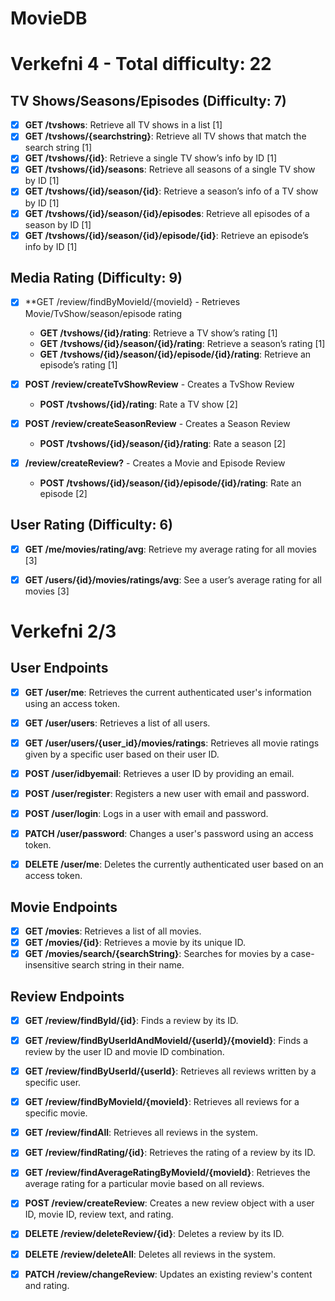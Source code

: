 # MovieDB 

# Verkefni 4 - Total difficulty: 22

## TV Shows/Seasons/Episodes (Difficulty: 7)
- [X] **GET /tvshows**: Retrieve all TV shows in a list [1]
- [X] **GET /tvshows/{searchstring}**: Retrieve all TV shows that match the search string [1]
- [X] **GET /tvshows/{id}**: Retrieve a single TV show’s info by ID [1]
- [X] **GET /tvshows/{id}/seasons**: Retrieve all seasons of a single TV show by ID [1]
- [X] **GET /tvshows/{id}/season/{id}**: Retrieve a season’s info of a TV show by ID [1]
- [X] **GET /tvshows/{id}/season/{id}/episodes**: Retrieve all episodes of a season by ID [1]
- [X] **GET /tvshows/{id}/season/{id}/episode/{id}**: Retrieve an episode’s info by ID [1]

## Media Rating (Difficulty: 9)
- [X] **GET /review/findByMovieId/{movieId} - Retrieves Movie/TvShow/season/episode rating
    - **GET /tvshows/{id}/rating**: Retrieve a TV show’s rating [1]
    - **GET /tvshows/{id}/season/{id}/rating**: Retrieve a season’s rating [1]
    - **GET /tvshows/{id}/season/{id}/episode/{id}/rating**: Retrieve an episode’s rating [1]

- [X] **POST /review/createTvShowReview** - Creates a TvShow Review
    - **POST /tvshows/{id}/rating**: Rate a TV show [2]

- [X] **POST /review/createSeasonReview** - Creates a Season Review
    - **POST /tvshows/{id}/season/{id}/rating**: Rate a season [2]

- [X] **/review/createReview?** - Creates a Movie and Episode Review
    - **POST /tvshows/{id}/season/{id}/episode/{id}/rating**: Rate an episode [2]

## User Rating (Difficulty: 6)
- [X] **GET /me/movies/rating/avg**: Retrieve my average rating for all movies [3]
- [X] **GET /users/{id}/movies/ratings/avg**: See a user’s average rating for all movies [3]



# Verkefni 2/3
## User Endpoints
- [X] **GET /user/me**: Retrieves the current authenticated user's information using an access token.
- [X] **GET /user/users**: Retrieves a list of all users.
- [X] **GET /user/users/{user_id}/movies/ratings**: Retrieves all movie ratings given by a specific user based on their user ID.
- [X] **POST /user/idbyemail**: Retrieves a user ID by providing an email.
- [X] **POST /user/register**: Registers a new user with email and password.
- [X] **POST /user/login**: Logs in a user with email and password.
- [X] **PATCH /user/password**: Changes a user's password using an access token.
- [X] **DELETE /user/me**: Deletes the currently authenticated user based on an access token.


## Movie Endpoints

- [X] **GET /movies**: Retrieves a list of all movies.
- [X] **GET /movies/{id}**: Retrieves a movie by its unique ID.
- [X] **GET /movies/search/{searchString}**: Searches for movies by a case-insensitive search string in their name.

## Review Endpoints
- [X] **GET /review/findById/{id}**: Finds a review by its ID.
- [X] **GET /review/findByUserIdAndMovieId/{userId}/{movieId}**: Finds a review by the user ID and movie ID combination.
- [X] **GET /review/findByUserId/{userId}**: Retrieves all reviews written by a specific user.
- [X] **GET /review/findByMovieId/{movieId}**: Retrieves all reviews for a specific movie.
- [X] **GET /review/findAll**: Retrieves all reviews in the system.
- [X] **GET /review/findRating/{id}**: Retrieves the rating of a review by its ID.
- [X] **GET /review/findAverageRatingByMovieId/{movieId}**: Retrieves the average rating for a particular movie based on all reviews.
- [X] **POST /review/createReview**: Creates a new review object with a user ID, movie ID, review text, and rating.
- [X] **DELETE /review/deleteReview/{id}**: Deletes a review by its ID.
- [X] **DELETE /review/deleteAll**: Deletes all reviews in the system.
- [X] **PATCH /review/changeReview**: Updates an existing review's content and rating.



    
    

    
